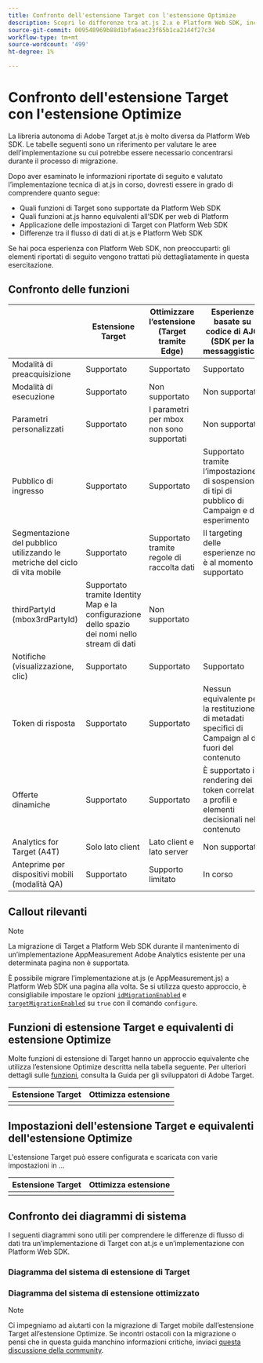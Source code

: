 ```yaml
---
title: Confronto dell'estensione Target con l'estensione Optimize
description: Scopri le differenze tra at.js 2.x e Platform Web SDK, incluse funzioni, impostazioni e flusso di dati.
source-git-commit: 009548969b88d1bfa6eac23f65b1ca2144f27c34
workflow-type: tm+mt
source-wordcount: '499'
ht-degree: 1%

---
```


# Confronto dell&#39;estensione Target con l&#39;estensione Optimize

La libreria autonoma di Adobe Target at.js è molto diversa da Platform Web SDK. Le tabelle seguenti sono un riferimento per valutare le aree dell’implementazione su cui potrebbe essere necessario concentrarsi durante il processo di migrazione.

Dopo aver esaminato le informazioni riportate di seguito e valutato l’implementazione tecnica di at.js in corso, dovresti essere in grado di comprendere quanto segue:

- Quali funzioni di Target sono supportate da Platform Web SDK
- Quali funzioni at.js hanno equivalenti all’SDK per web di Platform
- Applicazione delle impostazioni di Target con Platform Web SDK
- Differenze tra il flusso di dati di at.js e Platform Web SDK

Se hai poca esperienza con Platform Web SDK, non preoccuparti: gli elementi riportati di seguito vengono trattati più dettagliatamente in questa esercitazione.

## Confronto delle funzioni

| | Estensione Target | Ottimizzare l’estensione (Target tramite Edge) | Esperienze basate su codice di AJO (SDK per la messaggistica) |
|---|---|---|---|
| Modalità di preacquisizione | Supportato | Supportato | Supportato |
| Modalità di esecuzione | Supportato | Non supportato | Non supportato |
| Parametri personalizzati | Supportato | I parametri per mbox non sono supportati | Non supportato |
| Pubblico di ingresso | Supportato | Supportato | Supportato tramite l’impostazione di sospensione di tipi di pubblico di Campaign e di esperimento |
| Segmentazione del pubblico utilizzando le metriche del ciclo di vita mobile | Supportato | Supportato tramite regole di raccolta dati | Il targeting delle esperienze non è al momento supportato |
| thirdPartyId (mbox3rdPartyId) | Supportato tramite Identity Map e la configurazione dello spazio dei nomi nello stream di dati | Non supportato |
| Notifiche (visualizzazione, clic) | Supportato | Supportato | Supportato |
| Token di risposta | Supportato | Supportato | Nessun equivalente per la restituzione di metadati specifici di Campaign al di fuori del contenuto |
| Offerte dinamiche | Supportato | Supportato | È supportato il rendering dei token correlati a profili e elementi decisionali nel contenuto |
| Analytics for Target (A4T) | Solo lato client | Lato client e lato server | Non supportato |
| Anteprime per dispositivi mobili (modalità QA) | Supportato | Supporto limitato | In corso |



## Callout rilevanti

>[!NOTE]
>
>La migrazione di Target a Platform Web SDK durante il mantenimento di un’implementazione AppMeasurement Adobe Analytics esistente per una determinata pagina non è supportata.
>
> È possibile migrare l’implementazione at.js (e AppMeasurement.js) a Platform Web SDK una pagina alla volta. Se si utilizza questo approccio, è consigliabile impostare le opzioni [`idMigrationEnabled`](https://experienceleague.adobe.com/docs/experience-platform/edge/fundamentals/configuring-the-sdk.html#id-migration-enabled) e [`targetMigrationEnabled`](https://experienceleague.adobe.com/docs/experience-platform/edge/fundamentals/configuring-the-sdk.html#targetMigrationEnabled) su `true` con il comando `configure`.

## Funzioni di estensione Target e equivalenti di estensione Optimize

Molte funzioni di estensione di Target hanno un approccio equivalente che utilizza l’estensione Optimize descritta nella tabella seguente. Per ulteriori dettagli sulle [funzioni](https://developer.adobe.com/target/implement/client-side/atjs/atjs-functions/atjs-functions/), consulta la Guida per gli sviluppatori di Adobe Target.

| Estensione Target | Ottimizza estensione |
| --- | --- | 
| |  |

## Impostazioni dell&#39;estensione Target e equivalenti dell&#39;estensione Optimize

L&#39;estensione Target può essere configurata e scaricata con varie impostazioni in ...

| Estensione Target | Ottimizza estensione |
| --- | --- | 
| |  |


## Confronto dei diagrammi di sistema

I seguenti diagrammi sono utili per comprendere le differenze di flusso di dati tra un’implementazione di Target con at.js e un’implementazione con Platform Web SDK.

### Diagramma del sistema di estensione di Target



### Diagramma del sistema di estensione ottimizzato




>[!NOTE]
>
>Ci impegniamo ad aiutarti con la migrazione di Target mobile dall’estensione Target all’estensione Optimize. Se incontri ostacoli con la migrazione o pensi che in questa guida manchino informazioni critiche, inviaci [questa discussione della community](https://experienceleaguecommunities.adobe.com/t5/adobe-experience-platform-data/tutorial-discussion-migrate-target-from-at-js-to-web-sdk/m-p/575587#M463).

